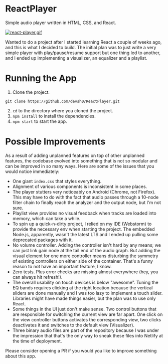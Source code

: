 # ReactPlayer

Simple audio player written in HTML, CSS, and React.

[![react-player.gif](https://i.postimg.cc/QM9Q5kvN/react-player.gif)](https://postimg.cc/xkQNVH0B)

Wanted to do a project after I started learning React a couple of weeks ago, and this is what I decided to build.
The initial plan was to just write a very simple player with play/pause/resume support but one thing led to
another, and I ended up implementing a visualizer, an equalizer and a playlist.

# Running the App

1. Clone the project.
```
git clone https://github.com/devsh0/ReactPlayer.git
```
2. `cd` to the directory where you cloned the project.
3. `npm install` to install the dependencies.
4. `npm start` to start the app.

# Possible Improvements

As a result of adding unplanned features on top of other unplanned features, the codebase evolved into something
that is not so modular and can be improved in so many ways. Here are some of the issues that you would notice
immediately:

- One giant `index.css` that styles everything.
- Alignment of various components is inconsistent in some places.
- The player stutters very noticeably on Android (Chrome, not Firefox). This may have to do with the fact
that audio passes through a 10-node filter chain to finally reach the analyzer and the output node, but I'm not sure.
- Playlist view provides no visual feedback when tracks are loaded into memory, which can take a while.
- To spin up a quick-n-dirty project, I relied on my IDE (Webstorm) to provide the necessary env when starting
the project. The embedded Node.js, apparently, wasn't the latest LTS and I ended up pulling some deprecated packages
with it.
- No volume controller. Adding the controller isn't hard by any means; we can just link gain node at the tail end of the
audio graph. But adding the visual element for one more controller means disturbing the symmetry of existing controllers
on either side of the container. That's a funny reason to not have an important feature, I know.
- Zero tests. Plus error checks are missing almost everywhere (hey, you can always hit refresh!). 
- The overall usability on touch devices is below "awesome". Tuning the EQ bands requires clicking at the right
location because the vertical sliders are done manually and I was too lazy to implement a touch slider. Libraries
might have made things easier, but the plan was to use only React.
- Some things in the UI just don't make sense. Two control buttons that are responsible for switching the current
view are far apart. One click on the view controller buttons activates the corresponding view, two clicks deactivates
it and switches to the default view (Visualizer).
- Three binary audio files are part of the repository because I was under the impression that that's the only
way to sneak these files into Netlify at the time of deployment.

Please consider opening a PR if you would you like to improve something about this app.